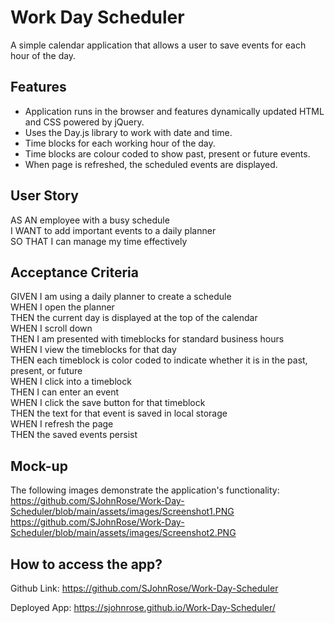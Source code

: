 # Work Day Scheduler
A simple calendar application that allows a user to save events for each hour of the day.

## Features

* Application runs in the browser and features dynamically updated HTML and CSS powered by jQuery.
* Uses the Day.js library to work with date and time. 
* Time blocks for each working hour of the day.
* Time blocks are colour coded to show past, present or future events.
* When page is refreshed, the scheduled events are displayed.

## User Story

AS AN employee with a busy schedule  
I WANT to add important events to a daily planner  
SO THAT I can manage my time effectively  


## Acceptance Criteria

GIVEN I am using a daily planner to create a schedule  
WHEN I open the planner   
THEN the current day is displayed at the top of the calendar  
WHEN I scroll down  
THEN I am presented with timeblocks for standard business hours  
WHEN I view the timeblocks for that day  
THEN each timeblock is color coded to indicate whether it is in the past, present, or future  
WHEN I click into a timeblock  
THEN I can enter an event  
WHEN I click the save button for that timeblock  
THEN the text for that event is saved in local storage  
WHEN I refresh the page  
THEN the saved events persist  

## Mock-up
The following images demonstrate the application's functionality:
https://github.com/SJohnRose/Work-Day-Scheduler/blob/main/assets/images/Screenshot1.PNG
https://github.com/SJohnRose/Work-Day-Scheduler/blob/main/assets/images/Screenshot2.PNG

## How to access the app?
Github Link: https://github.com/SJohnRose/Work-Day-Scheduler 

Deployed App: https://sjohnrose.github.io/Work-Day-Scheduler/



